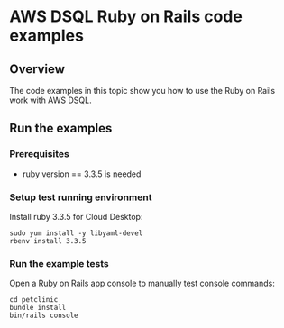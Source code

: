 # AWS DSQL Ruby on Rails code examples

## Overview

The code examples in this topic show you how to use the Ruby on Rails work with AWS DSQL. 

## Run the examples

### Prerequisites

* ruby version == 3.3.5 is needed

### Setup test running environment 

Install ruby 3.3.5 for Cloud Desktop:
```
sudo yum install -y libyaml-devel
rbenv install 3.3.5
```

### Run the example tests
Open a Ruby on Rails app console to manually test console commands:

```
cd petclinic
bundle install
bin/rails console
```

